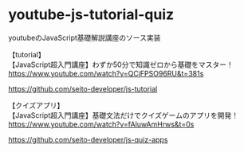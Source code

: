 # youtube-js-tutorial-quiz

youtubeのJavaScript基礎解説講座のソース実装

【tutorial】<br>
【JavaScript超入門講座】わずか50分で知識ゼロから基礎をマスター！<br>
https://www.youtube.com/watch?v=QCjFPSO96RU&t=381s

https://github.com/seito-developer/js-tutorial

【クイズアプリ】<br>
【JavaScript超入門講座】基礎文法だけでクイズゲームのアプリを開発！<br>
https://www.youtube.com/watch?v=fAluwAmHrws&t=0s

https://github.com/seito-developer/js-quiz-apps
